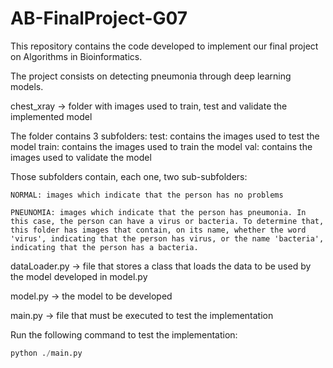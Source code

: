 # AB-FinalProject-G07

This repository contains the code developed to implement our final project on Algorithms in Bioinformatics.

The project consists on detecting pneumonia through deep learning models.


chest_xray -> folder with images used to train, test and validate the implemented model

The folder contains 3 subfolders: 
    test: contains the images used to test the model
    train: contains the images used to train the model
    val: contains the images used to validate the model

Those subfolders contain, each one, two sub-subfolders:

    NORMAL: images which indicate that the person has no problems

    PNEUNOMIA: images which indicate that the person has pneumonia. In this case, the person can have a virus or bacteria. To determine that, this folder has images that contain, on its name, whether the word 'virus', indicating that the person has virus, or the name 'bacteria', indicating that the person has a bacteria.


dataLoader.py -> file that stores a class that loads the data to be used by the model developed in model.py

model.py -> the model to be developed

main.py -> file that must be executed to test the implementation

Run the following command to test the implementation:
```python
python ./main.py
```